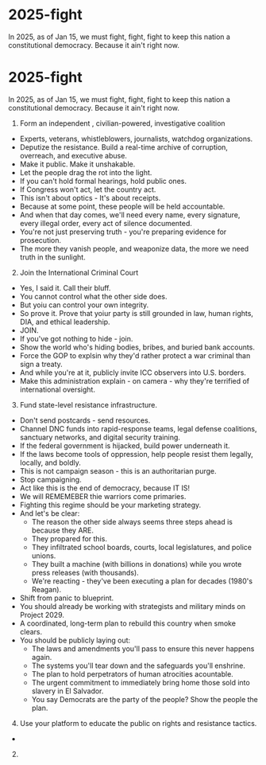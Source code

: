 # 2025-fight
In 2025, as of Jan 15, we must fight, fight, fight to keep this nation a constitutional democracy. Because it ain't right now.

# 2025-fight
In 2025, as of Jan 15, we must fight, fight, fight to keep this nation a constitutional democracy. Because it ain't right now.

1) Form an independent , civilian-powered, investigative coalition
  - Experts, veterans, whistleblowers, journalists, watchdog organizations.
  - Deputize the resistance. Build a real-time archive of corruption, overreach,
  and executive abuse.
  - Make it public. Make it unshakable.
  - Let the people drag the rot into the light.
  - If you can't hold formal hearings, hold public ones.
  - If Congress won't act, let the country act.
  - This isn't about optics - It's about receipts.
  - Because at some point, these people will be held accountable.
  - And when that day comes, we'll need every name, every signature, every illegal order,
  every act of silence documented.
  - You're not just preserving truth - you're preparing evidence for prosecution.
  - The more they vanish people, and weaponize data, the more we need truth in the sunlight.

2) Join the International Criminal Court
  - Yes, I said it. Call their bluff.
  - You cannot control what the other side does.
  - But yoiu can control your own integrity.
  - So prove it. Prove that yoiur party is still grounded in law, human rights, DIA, and ethical
  leadership.
  - JOIN.
  - If you've got nothing to hide - join.
  - Show the world who's hiding bodies, bribes, and buried bank accounts.
  - Force the GOP to explsin why they'd rather protect a war criminal than sign a treaty.
  - And while you're at it, publicly invite ICC observers into U.S. borders.
  - Make this administration explain -   on camera - why they're terrified of international oversight.
  
3) Fund state-level resistance infrastructure.
  - Don't send postcards - send resources.
  - Channel DNC funds into rapid-response teams, legal defense coalitions, sanctuary networks, and 
  digital security training.
  - If the federal government is hijacked, build power underneath it.
  - If the laws become tools of oppression, help people resist them legally, locally, and boldly.
  - This is not campaign season - this is an authoritarian purge.
  - Stop campaigning.
  - Act like this is the end of democracy, because IT IS!
  - We will REMEMEBER thie warriors come primaries.
  - Fighting this regime should be your marketing strategy.
  - And let's be clear:
    * The reason the other side always seems three steps ahead is because they ARE.
	* They propared for this.
	* They infiltrated school boards, courts, local legislatures, and police unions.
	* They built a machine (with billions in donations) while you wrote press releases (with thousands).
	* We're reacting - they've been executing a plan for decades (1980's Reagan).
  - Shift from panic to blueprint.
  - You should already be working with strategists and military minds on Project 2029.
  - A coordinated, long-term plan to rebuild this country when smoke clears.
  - You should be publicly laying out:
    * The laws and amendments you'll pass to ensure this never happens again.
	* The systems you'll tear down and the safeguards you'll enshrine.
	* The plan to hold perpetrators of human atrocities acountable.
	* The urgent commitment to immediately bring home those sold into slavery in El Salvador.
	* You say Democrats are the party of the people? Show the people the plan.
	
4) Use your platform to educate the public on rights and resistance tactics.
  - 
  
2) 
